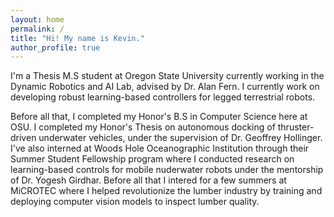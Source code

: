 ```yaml
---
layout: home
permalink: /
title: "Hi! My name is Kevin."
author_profile: true
---
```


I'm a Thesis M.S student at Oregon State University currently working in the Dynamic Robotics and AI Lab, advised by Dr. Alan Fern. I currently work on developing robust learning-based controllers for legged terrestrial robots.

Before all that, I completed my Honor's B.S in Computer Science here at OSU. I completed my Honor's Thesis on autonomous docking of thruster-driven underwater vehicles, under the supervision of Dr. Geoffrey Hollinger. I've also interned at Woods Hole Oceanographic Institution through their Summer Student Fellowship program where I conducted research on learning-based controls for mobile nuderwater robots under the mentorship of Dr. Yogesh Girdhar. Before all that I intered for a few summers at MiCROTEC where I helped revolutionize the lumber industry by training and deploying computer vision models to inspect lumber quality.